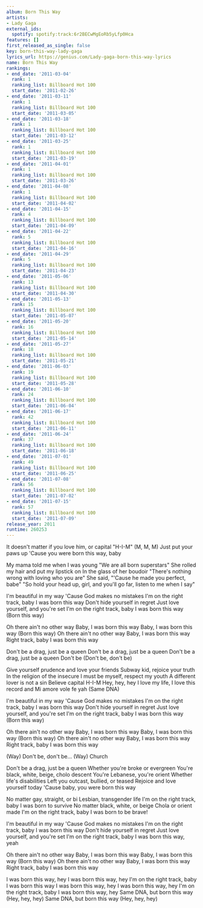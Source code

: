 ```yaml
---
album: Born This Way
artists:
- Lady Gaga
external_ids:
  spotify: spotify:track:6r2BECwMgEoRb5yLfp0Hca
features: []
first_released_as_single: false
key: born-this-way-lady-gaga
lyrics_url: https://genius.com/Lady-gaga-born-this-way-lyrics
name: Born This Way
rankings:
- end_date: '2011-03-04'
  rank: 1
  ranking_list: Billboard Hot 100
  start_date: '2011-02-26'
- end_date: '2011-03-11'
  rank: 1
  ranking_list: Billboard Hot 100
  start_date: '2011-03-05'
- end_date: '2011-03-18'
  rank: 1
  ranking_list: Billboard Hot 100
  start_date: '2011-03-12'
- end_date: '2011-03-25'
  rank: 1
  ranking_list: Billboard Hot 100
  start_date: '2011-03-19'
- end_date: '2011-04-01'
  rank: 1
  ranking_list: Billboard Hot 100
  start_date: '2011-03-26'
- end_date: '2011-04-08'
  rank: 1
  ranking_list: Billboard Hot 100
  start_date: '2011-04-02'
- end_date: '2011-04-15'
  rank: 4
  ranking_list: Billboard Hot 100
  start_date: '2011-04-09'
- end_date: '2011-04-22'
  rank: 5
  ranking_list: Billboard Hot 100
  start_date: '2011-04-16'
- end_date: '2011-04-29'
  rank: 5
  ranking_list: Billboard Hot 100
  start_date: '2011-04-23'
- end_date: '2011-05-06'
  rank: 13
  ranking_list: Billboard Hot 100
  start_date: '2011-04-30'
- end_date: '2011-05-13'
  rank: 15
  ranking_list: Billboard Hot 100
  start_date: '2011-05-07'
- end_date: '2011-05-20'
  rank: 16
  ranking_list: Billboard Hot 100
  start_date: '2011-05-14'
- end_date: '2011-05-27'
  rank: 18
  ranking_list: Billboard Hot 100
  start_date: '2011-05-21'
- end_date: '2011-06-03'
  rank: 19
  ranking_list: Billboard Hot 100
  start_date: '2011-05-28'
- end_date: '2011-06-10'
  rank: 24
  ranking_list: Billboard Hot 100
  start_date: '2011-06-04'
- end_date: '2011-06-17'
  rank: 42
  ranking_list: Billboard Hot 100
  start_date: '2011-06-11'
- end_date: '2011-06-24'
  rank: 37
  ranking_list: Billboard Hot 100
  start_date: '2011-06-18'
- end_date: '2011-07-01'
  rank: 49
  ranking_list: Billboard Hot 100
  start_date: '2011-06-25'
- end_date: '2011-07-08'
  rank: 56
  ranking_list: Billboard Hot 100
  start_date: '2011-07-02'
- end_date: '2011-07-15'
  rank: 57
  ranking_list: Billboard Hot 100
  start_date: '2011-07-09'
release_year: 2011
runtime: 260253
---
```

It doesn't matter if you love him, or capital "H-I-M" (M, M, M)
Just put your paws up
'Cause you were born this way, baby


My mama told me when I was young
"We are all born superstars"
She rolled my hair and put my lipstick on
In the glass of her boudoir
"There's nothing wrong with loving who you are"
She said, "'Cause he made you perfect, babe"
"So hold your head up, girl, and you'll go far, listen to me when I say"


I'm beautiful in my way
'Cause God makes no mistakes
I'm on the right track, baby
I was born this way
Don't hide yourself in regret
Just love yourself, and you're set
I'm on the right track, baby
I was born this way (Born this way)


Oh there ain't no other way
Baby, I was born this way
Baby, I was born this way (Born this way)
Oh there ain't no other way
Baby, I was born this way
Right track, baby
I was born this way


Don't be a drag, just be a queen
Don't be a drag, just be a queen
Don't be a drag, just be a queen
Don't be (Don't be, don't be)


Give yourself prudence and love your friends
Subway kid, rejoice your truth
In the religion of the insecure
I must be myself, respect my youth
A different lover is not a sin
Believe capital H-I-M
Hey, hey, hey
I love my life, I love this record and
Mi amore vole fe yah (Same DNA)


I'm beautiful in my way
'Cause God makes no mistakes
I'm on the right track, baby
I was born this way
Don't hide yourself in regret
Just love yourself, and you're set
I'm on the right track, baby
I was born this way (Born this way)


Oh there ain't no other way
Baby, I was born this way
Baby, I was born this way (Born this way)
Oh there ain't no other way
Baby, I was born this way
Right track, baby
I was born this way


(Way) Don't be, don't be...
(Way) Church


Don't be a drag, just be a queen
Whether you're broke or evergreen
You're black, white, beige, cholo descent
You're Lebanese, you're orient
Whether life's disabilities
Left you outcast, bullied, or teased
Rejoice and love yourself today
'Cause baby, you were born this way


No matter gay, straight, or bi
Lesbian, transgender life
I'm on the right track, baby
I was born to survive
No matter black, white, or beige
Chola or orient made
I'm on the right track, baby
I was born to be brave!


I'm beautiful in my way
'Cause God makes no mistakes
I'm on the right track, baby
I was born this way
Don't hide yourself in regret
Just love yourself, and you're set
I'm on the right track, baby
I was born this way, yeah


Oh there ain't no other way
Baby, I was born this way
Baby, I was born this way (Born this way)
Oh there ain't no other way
Baby, I was born this way
Right track, baby
I was born this way


I was born this way, hey
I was born this way, hey
I'm on the right track, baby
I was born this way
I was born this way, hey
I was born this way, hey
I'm on the right track, baby
I was born this way, hey
Same DNA, but born this way (Hey, hey, hey)
Same DNA, but born this way (Hey, hey, hey)

